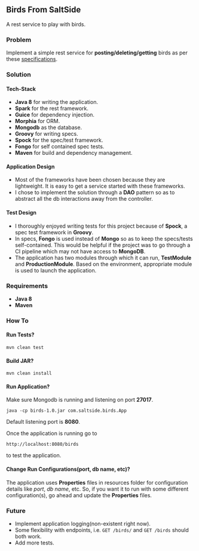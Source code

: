 ## Birds From SaltSide
A rest service to play with birds.

### Problem
Implement a simple rest service for **posting/deleting/getting** birds as per these [specifications](https://gist.github.com/sebdah/265f4255cb302c80abd4).

### Solution
#### Tech-Stack
* **Java 8** for writing the application.
* **Spark** for the rest framework.
* **Guice** for dependency injection.
* **Morphia** for ORM.
* **Mongodb** as the database.
* **Groovy** for writing specs.
* **Spock** for the spec/test framework.
* **Fongo** for self contained spec tests.
* **Maven** for build and dependency management.

#### Application Design
* Most of the frameworks have been chosen because they are lightweight. It is easy to get a service started with these frameworks.
* I chose to implement the solution through a **DAO** pattern so as to abstract all the db interactions away from the controller.
 
#### Test Design
* I thoroughly enjoyed writing tests for this project because of **Spock**, a spec test framework in **Groovy**.
* In specs, **Fongo** is used instead of **Mongo** so as to keep the specs/tests self-contained. This would be helpful if the project was to go through a CI pipeline which may not have access to **MongoDB**.
* The application has two modules through which it can run, **TestModule** and **ProductionModule**. Based on the environment, appropriate module is used to launch the application.

### Requirements
* **Java 8**
* **Maven**

### How To

#### Run Tests?
```
mvn clean test
```

#### Build JAR?
```
mvn clean install
``` 
 
#### Run Application?
Make sure Mongodb is running and listening on port **27017**.
```
java -cp birds-1.0.jar com.saltside.birds.App
```   
Default listening port is **8080**.  

Once the application is running go to
```
http://localhost:8080/birds
```  
to test the application.

#### Change Run Configurations(port, db name, etc)? 
The application uses **Properties** files in resources folder for configuration details like *port*, *db name*, etc. So, if you want it to run with some different configuration(s), go ahead and update the **Properties** files.   


### Future
* Implement application logging(non-existent right now).
* Some flexibility with endpoints, i.e. `GET /birds/` and `GET /birds` should both work. 
* Add more tests.
